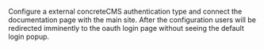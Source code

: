 Configure a external concreteCMS authentication type and connect the documentation page with the main site. After the configuration users will be redirected imminently to the oauth login page without seeing the default login popup.